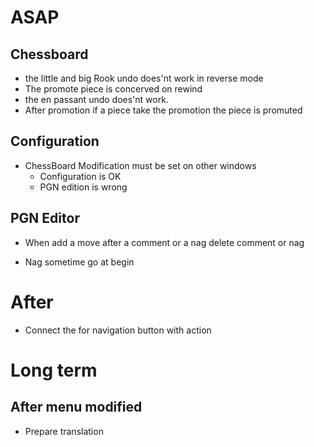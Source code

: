 # ASAP

## Chessboard 

- the little and big Rook undo does'nt work in reverse mode 
- The promote piece is concerved on rewind
- the en passant undo does'nt work. 
- After promotion if a piece take the promotion the piece is promuted



## Configuration 

- ChessBoard Modification must be set on other windows
	- Configuration is OK
	- PGN edition is wrong

## PGN Editor

- When add a move after a comment or a nag delete comment or 
nag 

- Nag sometime go at begin 


# After

- Connect the for navigation button with action


# Long term

## After menu modified

- Prepare translation 
